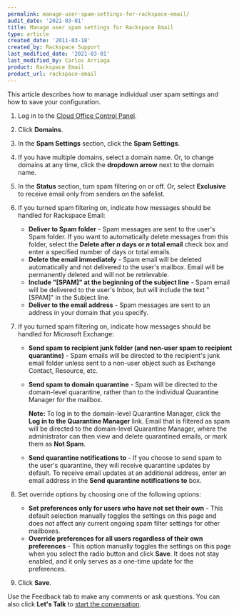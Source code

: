 ```yaml
---
permalink: manage-user-spam-settings-for-rackspace-email/
audit_date: '2021-03-01'
title: Manage user spam settings for Rackspace Email
type: article
created_date: '2011-03-18'
created_by: Rackspace Support
last_modified_date: '2021-03-01'
last_modified_by: Carlos Arriaga
product: Rackspace Email
product_url: rackspace-email
---
```


This article describes how to manage individual user spam settings and how to save your configuration.

1. Log in to the [Cloud Office Control Panel](https://cp.rackspace.com/).
2. Click **Domains**.
3. In the **Spam Settings** section, click the **Spam Settings**.
4. If you have multiple domains, select a domain name. Or, to change domains at any time, click the **dropdown arrow**
   next to the domain name.
5. In the **Status** section, turn spam filtering on or off. Or, select **Exclusive** to receive email only from senders on the safelist.
6. If you turned spam filtering on, indicate how messages should be handled for Rackspace Email:

    - **Deliver to Spam folder** - Spam messages are sent to the user's Spam folder. If you want to automatically delete messages from this folder, select the **Delete after *n* days or *n* total email** check box and enter a specified number of days or total emails.
    - **Delete the email immediately** - Spam email will be deleted automatically and not delivered to the user's mailbox. Email will be permanently deleted and will not be retrievable.
    -   **Include "\[SPAM\]" at the beginning of the subject line** - Spam email
    will be delivered to the user's Inbox, but will include the text "\[SPAM\]" in the Subject line.
    - **Deliver to the email address** - Spam messages are sent to an address in your domain that you specify.

7. If you turned spam filtering on, indicate how messages should be handled for Microsoft Exchange:

    - **Send spam to recipient junk folder (and non-user spam to recipient quarantine)** - Spam emails will be directed to the recipient's junk email folder unless sent to a non-user object such as Exchange Contact, Resource, etc.
    - **Send spam to domain quarantine** - Spam will be directed to the domain-level quarantine, rather than to the individual Quarantine Manager for the mailbox.

      **Note:** To log in to the domain-level Quarantine Manager, click the **Log in to the Quarantine Manager** link. Email that is filtered as spam will be directed to the domain-level Quarantine Manager, where the administrator can then view and delete quarantined emails, or mark them as **Not Spam**.

    - **Send quarantine notifications to** - If you choose to send spam to the user's quarantine, they will receive quarantine updates by default. To receive email updates at an additional address, enter an email address in the **Send quarantine notifications to** box.

8. Set override options by choosing one of the following options:

   - **Set preferences only for users who have not set their own** - This default selection manually toggles the settings on this page and does not affect any current ongoing spam filter settings for other mailboxes.
   - **Override preferences for all users regardless of their own preferences** - This option manually toggles the settings on this page when you select the radio button and click **Save**. It does not stay enabled, and it only serves as a one-time update for the preferences.

9. Click **Save**.

Use the Feedback tab to make any comments or ask questions. You can also click **Let's Talk**
to [start the conversation](https://www.rackspace.com/). 
